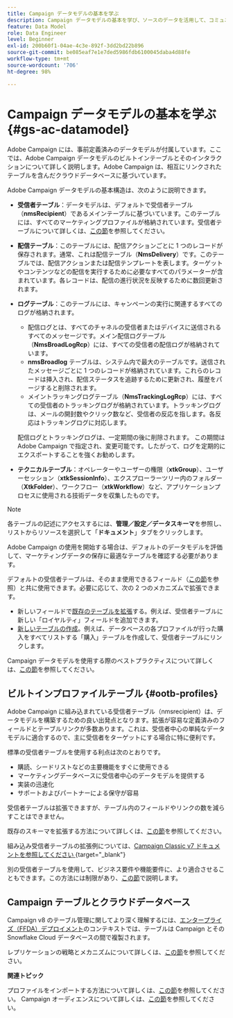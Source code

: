 ```yaml
---
title: Campaign データモデルの基本を学ぶ
description: Campaign データモデルの基本を学び、ソースのデータを活用して、コミュニケーションやマーケティングの成果に役立てます。
feature: Data Model
role: Data Engineer
level: Beginner
exl-id: 200b60f1-04ae-4c3e-892f-3dd2bd22b896
source-git-commit: be085eaf7e1e7ded5986fdb6100045daba4d88fe
workflow-type: tm+mt
source-wordcount: '706'
ht-degree: 98%

---
```


# Campaign データモデルの基本を学ぶ {#gs-ac-datamodel}

Adobe Campaign には、事前定義済みのデータモデルが付属しています。ここでは、Adobe Campaign データモデルのビルトインテーブルとそのインタラクションについて詳しく説明します。Adobe Campaign は、相互にリンクされたテーブルを含んだクラウドデータベースに基づいています。

Adobe Campaign データモデルの基本構造は、次のように説明できます。

* **受信者テーブル**：データモデルは、デフォルトで受信者テーブル（**nmsRecipient**）であるメインテーブルに基づいています。このテーブルには、すべてのマーケティングプロファイルが格納されています。受信者テーブルについて詳しくは、[この節](#ootb-profiles)を参照してください。

* **配信テーブル**：このテーブルには、配信アクションごとに 1 つのレコードが保存されます。通常、これは配信テーブル（**NmsDelivery**）です。このテーブルでは、配信アクションまたは配信テンプレートを表します。ターゲットやコンテンツなどの配信を実行するために必要なすべてのパラメーターが含まれています。各レコードは、配信の進行状況を反映するために数回更新されます。

* **ログテーブル**：このテーブルには、キャンペーンの実行に関連するすべてのログが格納されます。

   * 配信ログとは、すべてのチャネルの受信者またはデバイスに送信されるすべてのメッセージです。メイン配信ログテーブル（**NmsBroadLogRcp**）には、すべての受信者の配信ログが格納されています。
   * **nmsBroadlog** テーブルは、システム内で最大のテーブルです。送信されたメッセージごとに 1 つのレコードが格納されています。これらのレコードは挿入され、配信ステータスを追跡するために更新され、履歴をパージすると削除されます。
   * メイントラッキングログテーブル（**NmsTrackingLogRcp**）には、すべての受信者のトラッキングログが格納されています。トラッキングログは、メールの開封数やクリック数など、受信者の反応を指します。各反応はトラッキングログに対応します。

  配信ログとトラッキングログは、一定期間の後に削除されます。 この期間は Adobe Campaign で指定され、変更可能です。したがって、ログを定期的にエクスポートすることを強くお勧めします。

* **テクニカルテーブル**：オペレーターやユーザーの権限（**xtkGroup**）、ユーザーセッション（**xtkSessionInfo**）、エクスプローラーツリー内のフォルダー（**XtkFolder**）、ワークフロー（**xtkWorkflow**）など、アプリケーションプロセスに使用される技術データを収集したものです。

>[!NOTE]
>
>各テーブルの記述にアクセスするには、**管理／設定／データスキーマ**&#x200B;を参照し、リストからリソースを選択して「**ドキュメント**」タブをクリックします。

Adobe Campaign の使用を開始する場合は、デフォルトのデータモデルを評価して、マーケティングデータの保存に最適なテーブルを確認する必要があります。

デフォルトの受信者テーブルは、そのまま使用できるフィールド（[この節](#ootb-profiles)を参照）と共に使用できます。必要に応じて、次の 2 つのメカニズムで拡張できます。

* 新しいフィールドで[既存のテーブルを拡張](extend-schema.md)する。例えば、受信者テーブルに新しい「ロイヤルティ」フィールドを追加できます。
* [新しいテーブルの作成](create-schema.md)。例えば、データベースの各プロファイルが行った購入をすべてリストする「購入」テーブルを作成して、受信者テーブルにリンクします。

Campaign データモデルを使用する際のベストプラクティスについて詳しくは、[この節](datamodel-best-practices.md)を参照してください。

## ビルトインプロファイルテーブル {#ootb-profiles}

Adobe Campaign に組み込まれている受信者テーブル（nmsrecipient）は、データモデルを構築するための良い出発点となります。拡張が容易な定義済みのフィールドとテーブルリンクが多数あります。これは、受信者中心の単純なデータモデルに適合するので、主に受信者をターゲットにする場合に特に便利です。

標準の受信者テーブルを使用する利点は次のとおりです。

* 購読、シードリストなどの主要機能をすぐに使用できる
* マーケティングデータベースに受信者中心のデータモデルを提供する
* 実装の迅速化
* サポートおよびパートナーによる保守が容易

受信者テーブルは拡張できますが、テーブル内のフィールドやリンクの数を減らすことはできません。

既存のスキーマを拡張する方法について詳しくは、[この節](extend-schema.md)を参照してください。

組み込み受信者テーブルの拡張例については、[Campaign Classic v7 ドキュメントを参照してください ](https://experienceleague.adobe.com/docs/campaign-classic/using/configuring-campaign-classic/editing-schemas/examples-of-schemas-edition.html?lang=ja#extending-a-table){target="_blank"}

別の受信者テーブルを使用して、ビジネス要件や機能要件に、より適合させることもできます。この方法には制限があり、[この節](custom-recipient.md)で説明します。

## Campaign テーブルとクラウドデータベース

Campaign v8 のテーブル管理に関してより深く理解するには、[エンタープライズ（FFDA）デプロイメント](../architecture/enterprise-deployment.md)のコンテキストでは、テーブルは Campaign とその Snowflake Cloud データベースの間で複製されます。

レプリケーションの戦略とメカニズムについて詳しくは、[この節](../architecture/replication.md)を参照してください。

**関連トピック**

プロファイルをインポートする方法について詳しくは、[この節](../start/import.md)を参照してください。
Campaign オーディエンスについて詳しくは、[この節](../start/audiences.md)を参照してください。
